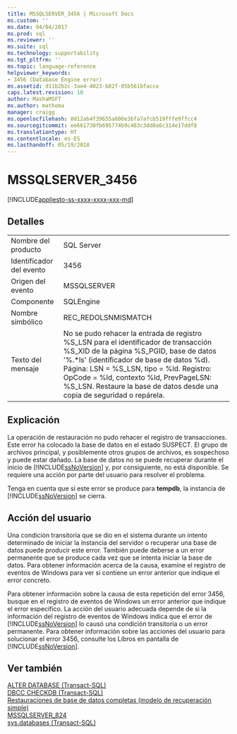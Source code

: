 ```yaml
---
title: MSSQLSERVER_3456 | Microsoft Docs
ms.custom: ''
ms.date: 04/04/2017
ms.prod: sql
ms.reviewer: ''
ms.suite: sql
ms.technology: supportability
ms.tgt_pltfrm: ''
ms.topic: language-reference
helpviewer_keywords:
- 3456 (Database Engine error)
ms.assetid: d11b2b2c-3ae4-4023-b82f-05b561bfacce
caps.latest.revision: 10
author: MashaMSFT
ms.author: mathoma
manager: craigg
ms.openlocfilehash: 0d12ab4f39655a606e3bfa7afcb519fffe9ffcc4
ms.sourcegitcommit: ee661730fb695774b9c483c3dd0a6c314e17ddf8
ms.translationtype: HT
ms.contentlocale: es-ES
ms.lasthandoff: 05/19/2018
---
```

# <a name="mssqlserver3456"></a>MSSQLSERVER_3456
[!INCLUDE[appliesto-ss-xxxx-xxxx-xxx-md](../../includes/appliesto-ss-xxxx-xxxx-xxx-md.md)]
  
## <a name="details"></a>Detalles  
  
|||  
|-|-|  
|Nombre del producto|SQL Server|  
|Identificador del evento|3456|  
|Origen del evento|MSSQLSERVER|  
|Componente|SQLEngine|  
|Nombre simbólico|REC_REDOLSNMISMATCH|  
|Texto del mensaje|No se pudo rehacer la entrada de registro %S_LSN para el identificador de transacción %S_XID de la página %S_PGID, base de datos '%.*ls' (identificador de base de datos %d). Página: LSN = %S_LSN, tipo = %ld. Registro: OpCode = %ld, contexto %ld, PrevPageLSN: %S_LSN. Restaure la base de datos desde una copia de seguridad o repárela.|  
  
## <a name="explanation"></a>Explicación  
La operación de restauración no pudo rehacer el registro de transacciones. Este error ha colocado la base de datos en el estado SUSPECT. El grupo de archivos principal, y posiblemente otros grupos de archivos, es sospechoso y puede estar dañado. La base de datos no se puede recuperar durante el inicio de [!INCLUDE[ssNoVersion](../../includes/ssnoversion-md.md)] y, por consiguiente, no está disponible. Se requiere una acción por parte del usuario para resolver el problema.  
  
Tenga en cuenta que si este error se produce para **tempdb**, la instancia de [!INCLUDE[ssNoVersion](../../includes/ssnoversion-md.md)] se cierra.  
  
## <a name="user-action"></a>Acción del usuario  
Una condición transitoria que se dio en el sistema durante un intento determinado de iniciar la instancia del servidor o recuperar una base de datos puede producir este error. También puede deberse a un error permanente que se produce cada vez que se intenta iniciar la base de datos. Para obtener información acerca de la causa, examine el registro de eventos de Windows para ver si contiene un error anterior que indique el error concreto.  
  
Para obtener información sobre la causa de esta repetición del error 3456, busque en el registro de eventos de Windows un error anterior que indique el error específico. La acción del usuario adecuada depende de si la información del registro de eventos de Windows indica que el error de [!INCLUDE[ssNoVersion](../../includes/ssnoversion-md.md)] lo causó una condición transitoria o un error permanente. Para obtener información sobre las acciones del usuario para solucionar el error 3456, consulte los Libros en pantalla de [!INCLUDE[ssNoVersion](../../includes/ssnoversion-md.md)].  
  
## <a name="see-also"></a>Ver también  
[ALTER DATABASE &#40;Transact-SQL&#41;](~/t-sql/statements/alter-database-transact-sql-set-options.md)  
[DBCC CHECKDB &#40;Transact-SQL&#41;](~/t-sql/database-console-commands/dbcc-checkdb-transact-sql.md)  
[Restauraciones de base de datos completas &#40;modelo de recuperación simple&#41;](~/relational-databases/backup-restore/complete-database-restores-simple-recovery-model.md)  
[MSSQLSERVER_824](~/relational-databases/errors-events/mssqlserver-824-database-engine-error.md)  
[sys.databases &#40;Transact-SQL&#41;](~/relational-databases/system-catalog-views/sys-databases-transact-sql.md)  
  
